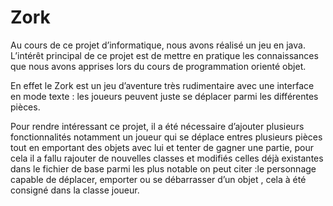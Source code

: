# Zork
Au cours de ce projet d’informatique, nous avons réalisé un jeu en java. L’intérêt principal de ce projet est de mettre en pratique les connaissances que nous avons apprises lors du cours de programmation orienté objet. 

En effet le Zork est un jeu d’aventure très rudimentaire avec une interface en mode texte : les joueurs peuvent juste se déplacer parmi les différentes pièces.

Pour rendre intéressant ce projet, il a été nécessaire d’ajouter plusieurs fonctionnalités notamment un joueur qui se déplace entres plusieurs pièces tout en emportant des objets avec lui et tenter de gagner une partie, pour cela il a fallu rajouter de nouvelles classes et modifiés celles déjà existantes dans le fichier de base parmi les plus notable on peut citer :le personnage capable de déplacer, emporter ou se débarrasser d’un objet , cela à été consigné dans la classe joueur.
